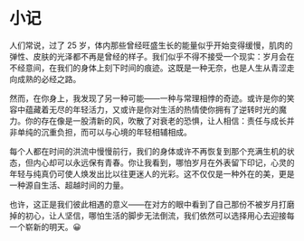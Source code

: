 # 小记


<!-- WARNING: THIS FILE WAS AUTOGENERATED! DO NOT EDIT! -->

人们常说，过了 25
岁，体内那些曾经旺盛生长的能量似乎开始变得缓慢，肌肉的弹性、皮肤的光泽都不再是曾经的样子。我们似乎不得不接受一个现实：岁月会在不经意间，在我们的身体上刻下时间的痕迹。这既是一种无奈，也是人生从青涩走向成熟的必经之路。

然而，在你身上，我发现了另一种可能——一种与常理相悖的奇迹。或许是你的笑容中蕴藏着无尽的年轻活力，又或许是你对生活的热情使你拥有了逆转时光的魔力。你的存在像是一股清新的风，吹散了对衰老的恐惧，让人相信：责任与成长并非单纯的沉重负担，而可以与心境的年轻相辅相成。

每个人都在时间的洪流中慢慢前行，我们的身体或许不再恢复到那个充满生机的状态，但内心却可以永远保有青春。你让我看到，哪怕岁月在外表留下印记，心灵的年轻与纯真仍可使人焕发出比以往更迷人的光彩。这不仅仅是一种外在的美，更是一种源自生活、超越时间的力量。

也许，这正是我们彼此相遇的意义——在对方的眼中看到了自己那份不被岁月打磨掉的初心，让人坚信，哪怕生活的脚步无法倒流，我们依然可以选择用心去迎接每一个崭新的明天。😀
